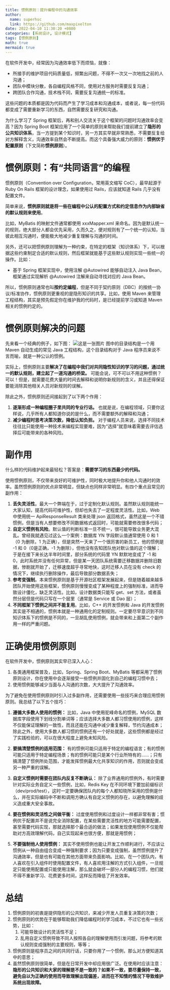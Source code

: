 ```yaml
---
title: 惯例原则：提升编程中的沟通效率 
author:
  name: superhsc
  link: https://github.com/maxpixelton
date: 2022-04-10 11:30:20 +0800
categories: [系统设计, 设计模式]
tags: [惯例原则]
math: true
mermaid: true
---
```


在软件开发中，经常因为沟通效率低下而烦恼，就像：
- 所接手的维护项目代码质量低，频繁出问题，不得不一次又一次地找之前的人沟通；
- 团队中模块分散，各自编程风格不同，使用对方服务时需要反复沟通；
- 跨团队合作沟通，技术栈不同，需要反复沟通统一的标准。

这些问题的本质都是因为代码而产生了学习成本和沟通成本，或者说，每一份代码都变成了需要重新学习的东西，自然需要反复研究和沟通。

为什么学习了 Spring 框架后，再和别人交流关于这个框架的问题时沟通效率会变高？因为 Spring Boot 框架应用了一个简单的原则来帮助我们提前建立了**隐形的公共知识体系**，当一方提到某个知识时，另一方其实早就非常熟悉，不需要反复给对方解释含义，沟通效率自然会不断提高。而这个具备强大威力的原则：**惯例优于配置原则**（下文简称**惯例原则**）。

# 惯例原则：有“共同语言”的编程
惯例原则（Convention over Configuration，常用英文缩写 CoC），最早起源于 Ruby On Rails 框架的设计理念，如果使用过 Rails，应该就知道 Rails 几乎没有配置文件。

简单来说，**惯例原则就是将一些在编程中公认的配置方式和约定信息作为内部缺省的默认规则来使用**。

比如，MyBatis 的映射文件通常都使用 xxxMapper.xml 来命名。因为是默认统一的规则，绝大部分人都会优先采用，久而久之，便对规则有了一个统一的认知，当彼此相互沟通时，便能极大地减少重复理解与沟通的时间。

另外，还可以把惯例原则理解为一种约束，在特定的框架（知识体系）下，可以根据这些约束制定合适的默认规则，然后框架就能基于这些默认规则实现一些统一的操作。比如：
- 基于 Spring 框架实现中，使用注解 @Autowired 能够自动注入 Java Bean，框架通过实现解析 @Autowired 注解来自动寻找对应的 Java Bean。

所以，惯例原则通常也叫**按约定编程**，但是不同于契约原则（DBC）的按统一协议/标准协作，惯例原则更重视的是隐形知识的共享。比如，使用 Maven 来管理工程结构，其实是预先假定你在维护我的代码时，是已经提前学习或知道 Maven 相关的惯例约定的。

# 惯例原则解决的问题

先来看一个经典的例子，如下图：
![这是一张图片](https://maxpixelton.github.io/images/assert/design-patterns/coc.jpg)
图中的目录结构是一个用 Maven 自动生成的常见 Java 工程结构，这个目录结构对于 Java 程序员来说不言而喻，就是一种公认的惯例。

实际上，惯例原则主要**解决了在编程中我们对共同隐性知识的学习的问题，通过统一的默认规则，建立起了一道沟通的桥梁。**
可能会说，可不可以不用这种惯例？可以！但是，就需要花费大量的时间去解释和说明你新规则的含义，并且还得保证要能消除其他相关人员对新规则的误解。

除此之外，惯例原则还间接起到了以下两个作用：
1. **逐渐形成一种编程圈子里共同的专业行话。** 也就是说，在编程领域，只要你这样说，几乎所有人都知道你说的是什么，而不需要额外的解释和沟通；
2. **减少编程时思考决策次数，降低认知负担。** 对于编程人员来说，选择不同技术往往比只能使用一种技术来编程实现要难，因为“选择”就意味着需要去评估选择后可能带来的各种风险。

# 副作用
什么样的代码维护起来最轻松？答案是：**需要学习的东西最少的代码。**

使用惯例原则，不仅带来良好的可维护性，同时极大地提升你和他人沟通时的效率。虽然惯例原则的优点非常明显，但缺点也同样非常明显。有四个重点且常见的副作用：
1. **丢失灵活性**。最大一个弊端在于，过于定制化默认规则。虽然默认规则能统一大家认知，提高代码可维护性，但却也失去了一定程度灵活性。比如，Web 中使用统一 ApiResponseResult 类来处理 json 返回格式，虽然这是一个不错惯例，但是当有人想要修改不同数据格式返回时，可能就需要修改很多代码；
2. **自定义惯例有风险**。默认值的判断标准一旦不统一，很可能导致业务更大混乱。曾经我就遇见过这么一个案例：数据库 YN 字段默认值通常使用 0 和 1（0 为删除，1 为正确），但是突然一天来了一个很厉害的新员工，他的惯例是 -1 和 0（0是正确，-1 为删除），但他没有告知团队他对默认值的这个理解；于是在接下来长达半年时间里，部分系统的代码里 YN 默默地变成了 -1 和 0，此时系统并没有任何异常，但是某一天团队系统需要迁移数据并删除旧数据，惨剧就开始了，迁移速度超乎寻常地快，这时迁移人员在没有 check 的情况下，继续执行删除操作，最后导致部分数据丢失；
3. **参考变强制**。本来惯例原则是基于开源社区框架发展起来，但是随着越来越多团队开始使用这些框架，惯例原则慢慢变成了某种程度上的强制标准，进而导致设计僵化，缺乏灵活性。比如，设计数据类只能写 get、set 方法，或者虽然分层但是代码只写在一个层里（通常是 Service 或 Dao 层）；
4. **不同框架下惯例之间并不能复用**。比如，C++ 的开发惯例和 Java 的开发惯例其实是不相通的，惯例本就是一种通用化的定制规则。一定要尽早意识到不同知识体系下的惯例是不同的，一旦胡乱使用惯例，就会带来和上面第二个副作用一样的严重问题。

# 正确使用惯例原则
在软件开发中，惯例原则其实早已深入人心：
1. 各类通用框架普及，比如，Spring、Spring Boot、MyBatis 等都采用了惯例原则设计，你在使用中会逐渐接受一些惯例并固化到自己的编程习惯中去；
2. 使用惯例能够减少当面与人沟通的次数，大大提升了沟通效率。

为了避免在使用惯例原则时引入过多副作用，还需要使用一些技巧来合理应用惯例原则。我总结了以下五个技巧：
1. **遵循大多数人使用的惯例：**
   比如，Java 中使用驼峰命名的惯例，MySQL 数据库字段使用下划线分割单词等；应该选择大多数人都习惯使用的惯例，这样不仅能保证理解的一致性，而且还能在沟通中减少重复解释，节约沟通成本；除此之外，使用大多数人都习惯的惯例还有一个好处就是，这些惯例都是经过了实践检验的，可以在很大程度上避免未知风险。
   
2. **要搞清楚惯例的适用范围：**
   有的惯例可能只适用于特定的编程语言；有的惯例可能只适用于特定编程场景；有的惯例可能只是某个行业所特有的……；只有搞清楚了惯例所处范围，才能发挥惯例最大化共享知识的作用，否则就会变成另一种严重的误解。
   
3. **自定义惯例时需要在团队内反复不断确认：**
   除了业界通用的惯例外，有时需要针对实际业务自定义一些惯例，比如，Redis Key 在不同环境下要加前缀标识（dev/prod/test），这时一定要确保团队内的每个人都知晓所采用的惯例是什么，并在实际编码中不断和调用方确认有自定义惯例的存在，以避免理解的歧义造成重大安全事故。

4. **要在惯例和灵活性之间做平衡：**
   过度使用惯例和过度设计一样都非常有害；惯例优于配置并不是说完全消除配置，在某些需要灵活性的地方可能需要配置，甚至需要代码实现，那就选择那个最合适的做法；如果发现使用惯例不仅能帮助对方高效理解代码，自己实现起来也很方便，那就是用惯例；

5. **不要强制他人使用惯例：**
   其实不使用惯例也能让开发工作顺利进行，不应该让惯例从一种自由组合变成一种强制要求；因为只要变成强制，虽然惯例提升了沟通效率，但是也有可能在其他方面带来负面影响。比如，在一个团队内，有人喜欢在引入组件时使用配置文件，有人喜欢用注解的方式引入组件，一旦规定只能使用配置或只能使用注解，那么就会破坏一部分人的编程习惯，他们就不得不重新学习、花费更多时间，这样反而降低了开发效率。


# 总结
1. 惯例原则的初衷是提供隐形的公共知识，来减少开发人员重复决策的次数；
2. 惯例原则的优势在于能够帮助我们降低编程时的学习成本，不过它也有一些劣势，比如：
   1. 可能导致设计的灵活性不足；
   2. 乱用自定义惯例导致不同人按照各自的理解使用而引发问题，将参考的默认规则变成强制的主要规则，等等；
3. 惯例原则是程序员之间的共同行话，只要你用了一个惯例，那么对方便知道其中的意思；
4. 虽然惯例原则很简单，但是在日常开发中却应用很广泛。在使用时应该注意：**隐形的公共知识和大家的理解是不是一致的？如果不一致，要尽量保持一致，避免自以为正确的使用而导致理解出现偏差，进而在不知情的情况下导致维护系统出现故障。**
